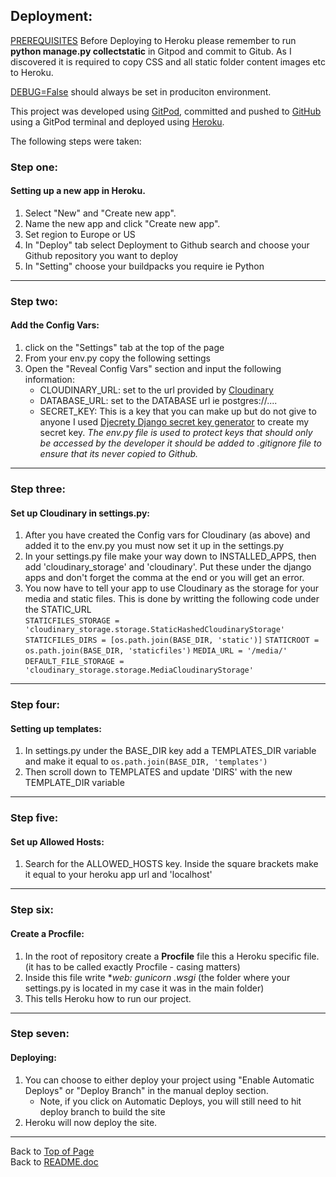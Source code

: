 ## Deployment: 

<u>PREREQUISITES</u> Before Deploying to Heroku please remember to run <b>python manage.py collectstatic</b> in Gitpod and commit to Gitub. As I discovered it is required to copy CSS and all static folder content images etc to Heroku.

<u>DEBUG=False</u> should always be set in produciton environment.

This project was developed using [GitPod](https://gitpod.io/), committed and pushed to [GitHub](https://github.com/) using a GitPod terminal and deployed using [Heroku](https://id.heroku.com/login).  



The following steps were taken:

### Step one: 
#### Setting up a new app in Heroku.
1. Select "New" and "Create new app".
1. Name the new app and click "Create new app".
1. Set region to Europe or US
1. In "Deploy" tab select Deployment to Github search and choose your Github repository you want to deploy
1. In "Setting" choose your buildpacks you require ie Python

***


### Step two: 
#### Add the Config Vars: 
1. click on the "Settings" tab at the top of the page
1. From your env.py copy the following settings
1. Open the "Reveal Config Vars" section and input the following information:
      * CLOUDINARY_URL: set to the url provided by [Cloudinary](https://cloudinary.com/)
      * DATABASE_URL: set to the DATABASE url ie postgres://....
      * SECRET_KEY: This is a key that you can make up but do not give to anyone
      I used [Djecrety Django secret key generator](https://djecrety.ir/) to create my secret key.
*The env.py file is used to protect keys that should only be accessed by the developer it should be added to .gitignore file to ensure that its never copied to Github.*  

***


### Step three:
#### Set up Cloudinary in settings.py:
1. After you have created the Config vars for Cloudinary (as above) and added it to the env.py you must now set it up in the settings.py 
1. In your settings.py file make your way down to INSTALLED_APPS, then add  'cloudinary_storage' and 'cloudinary'. Put these under the django apps and don't forget the comma at the end or you will get an error.
1. You now have to tell your app to use Cloudinary as the storage for your media and static files. This is done by writting the following code under the STATIC_URL   
`STATICFILES_STORAGE = 'cloudinary_storage.storage.StaticHashedCloudinaryStorage'`
`STATICFILES_DIRS = [os.path.join(BASE_DIR, 'static')]`
`STATICROOT = os.path.join(BASE_DIR, 'staticfiles')`
`MEDIA_URL = '/media/'`
`DEFAULT_FILE_STORAGE = 'cloudinary_storage.storage.MediaCloudinaryStorage'`

***

### Step four: 
#### Setting up templates:
1. In settings.py under the BASE_DIR key add a TEMPLATES_DIR variable and make it equal to `os.path.join(BASE_DIR, 'templates')`
1. Then scroll down to TEMPLATES and update 'DIRS' with the new TEMPLATE_DIR variable

***

### Step five:
#### Set up Allowed Hosts:
1. Search for the ALLOWED_HOSTS key. Inside the square brackets make it equal to your heroku app url and 'localhost'

***

### Step six:
#### Create a Procfile:
1. In the root of repository create a <b>Procfile</b> file this a Heroku specific file. (it has to be called exactly Procfile - casing matters)
1. Inside this file write **web: gunicorn *.wsgi** (the folder where your settings.py is located in my case it was in the main folder)
1. This tells Heroku how to run our project.

***


### Step seven:
#### Deploying: 
1. You can choose to either deploy your project using "Enable Automatic Deploys" or "Deploy Branch" in the manual deploy section.
      * Note, if you click on Automatic Deploys, you will still need to hit deploy branch to build the site
1. Heroku will now deploy the site.

***

Back to [Top of Page](#deployment)   
Back to [README.doc](/README.md)
